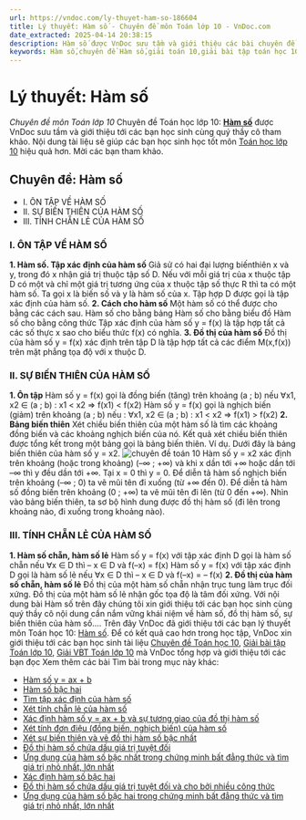 ```yaml
---
url: https://vndoc.com/ly-thuyet-ham-so-186604
title: Lý thuyết: Hàm số - Chuyên đề môn Toán lớp 10 - VnDoc.com
date_extracted: 2025-04-14 20:38:15
description: Hàm số được VnDoc sưu tầm và giới thiệu các bài chuyên đề môn Toán học lớp 10 tới các bạn học sinh và quý thầy cô tham khảo
keywords: Hàm số,chuyên đề Hàm số,giải toán 10,giải bài tập toán học 10,để học tốt môn toán lớp 10,chuyên đề toán lớp 10,chuyên đề toán học 10,trắc nghiệm Hàm số
---
```


# Lý thuyết: Hàm số
 _Chuyên đề môn Toán lớp 10_
Chuyên đề Toán học lớp 10: [**Hàm số**](<https://vndoc.com/ly-thuyet-ham-so-186604>) được VnDoc sưu tầm và giới thiệu tới các bạn học sinh cùng quý thầy cô tham khảo. Nội dung tài liệu sẽ giúp các bạn học sinh học tốt môn [Toán học lớp 10](<https://vndoc.com/toan-lop10>) hiệu quả hơn. Mời các bạn tham khảo.
## Chuyên đề: Hàm số
  * I. ÔN TẬP VỀ HÀM SỐ
  * II. SỰ BIẾN THIÊN CỦA HÀM SỐ
  * III. TÍNH CHẴN LẺ CỦA HÀM SỐ

### I. ÔN TẬP VỀ HÀM SỐ
**1\. Hàm số. Tập xác định của hàm số**
Giả sử có hai đại lượng biếnthiên x và y, trong đó x nhận giá trị thuộc tập số D.
Nếu với mỗi giá trị của x thuộc tập D có một và chỉ một giá trị tương ứng của x thuộc tập số thực R thì ta có một hàm số.
Ta gọi x là biến số và y là hàm số của x.
Tập hợp D được gọi là tập xác định của hàm số.
**2\. Cách cho hàm số**
Một hàm số có thể được cho bằng các cách sau.
Hàm số cho bằng bảng
Hàm số cho bằng biểu đồ
Hàm số cho bằng công thức
Tập xác định của hàm số y = f\(x\) là tập hợp tất cả các số thực x sao cho biểu thức f\(x\) có nghĩa.
**3\. Đồ thị của hàm số**
Đồ thị của hàm số y = f\(x\) xác định trên tập D là tập hợp tất cả các điểm M\(x,f\(x\)\) trên mặt phẳng tọa độ với x thuộc D.
### II. SỰ BIẾN THIÊN CỦA HÀM SỐ
**1\. Ôn tập**
Hàm số y = f\(x\) gọi là đồng biến \(tăng\) trên khoảng \(a ; b\) nếu
∀x1, x2 ∈ \(a ; b\) : x1 < x2 => f\(x1\) < f\(x2\)
Hàm số y = f\(x\) gọi là nghịch biến \(giảm\) trên khoảng \(a ; b\) nếu :
∀x1, x2 ∈ \(a ; b\) : x1 < x2 => f\(x1\) > f\(x2\)
**2\. Bảng biến thiên**
Xét chiều biến thiên của một hàm số là tìm các khoảng đồng biến và các khoảng nghịch biến của nó. Kết quả xét chiều biến thiên được tổng kết trong một bảng gọi là bảng biến thiên.
Ví dụ. Dưới đây là bảng biến thiên của hàm số y = x2.
![chuyên đề toán 10](https://i.vdoc.vn/data/image/2019/10/24/ly-thuyet-ham-so.png)
Hàm số y = x2 xác định trên khoảng \(hoặc trong khoảng\) \(–∞ ; +∞\) và khi x dần tới +∞ hoặc dần tới –∞ thì y đều dần tới +∞.
Tại x = 0 thì y = 0.
Để diễn tả hàm số nghịch biến trên khoảng \(–∞ ; 0\) ta vẽ mũi tên đi xuống \(từ +∞ đến 0\).
Để diễn tả hàm số đồng biến trên khoảng \(0 ; +∞\) ta vẽ mũi tên đi lên \(từ 0 đến +∞\).
Nhìn vào bảng biến thiên, ta sơ bộ hình dung được đồ thị hàm số \(đi lên trong khoảng nào, đi xuống trong khoảng nào\).
### III. TÍNH CHẴN LẺ CỦA HÀM SỐ
**1\. Hàm số chẵn, hàm số lẻ**
Hàm số y = f\(x\) với tập xác định D gọi là hàm số chẵn nếu
∀x ∈ D thì – x ∈ D và f\(–x\) = f\(x\)
Hàm số y = f\(x\) với tập xác định D gọi là hàm số lẻ nếu
∀x ∈ D thì – x ∈ D và f\(–x\) = – f\(x\)
**2\. Đồ thị của hàm số chẵn, hàm số lẻ**
Đồ thị của một hàm số chẵn nhận trục tung làm trục đối xứng.
Đồ thị của một hàm số lẻ nhận gốc tọa độ là tâm đối xứng.
Với nội dung bài Hàm số trên đây chúng tôi xin giới thiệu tới các bạn học sinh cùng quý thầy cô nội dung cần nắm vững khái niệm về hàm số, đồ thị hàm số, sự biến thiên của hàm số....
Trên đây VnDoc đã giới thiệu tới các bạn lý thuyết môn Toán học 10: [Hàm số](<https://vndoc.com/ly-thuyet-ham-so-186604>). Để có kết quả cao hơn trong học tập, VnDoc xin giới thiệu tới các bạn học sinh tài liệu [Chuyên đề Toán học 10](<https://vndoc.com/chuyen-de-toan10>), [Giải bài tập Toán lớp 10](<https://vndoc.com/giai-toan-lop10>), [Giải VBT Toán lớp 10](<https://vndoc.com/giai-vo-bt-toan10>) mà VnDoc tổng hợp và giới thiệu tới các bạn đọc
Xem thêm các bài Tìm bài trong mục này khác:
  * [Hàm số y = ax + b](</ham-so-y-ax-b-186613>)
  * [Hàm số bậc hai](</ham-so-bac-hai-186617>)
  * [Tìm tập xác định của hàm số](</tim-tap-xac-dinh-cua-ham-so-186624>)
  * [Xét tính chẵn lẻ của hàm số](</xet-tinh-chan-le-cua-ham-so-186633>)
  * [Xác định hàm số y = ax + b và sự tương giao của đồ thị hàm số](</xac-dinh-ham-so-y-ax-b-va-su-tuong-giao-cua-do-thi-ham-so-186602>)
  * [Xét tính đơn điệu \(đồng biến, nghịch biến\) của hàm số](</xet-tinh-don-dieu-dong-bien-nghich-bien-cua-ham-so-186647>)
  * [Xét sự biến thiên và vẽ đồ thị hàm số bậc nhất](</xet-su-bien-thien-va-ve-do-thi-ham-so-bac-nhat-186652>)
  * [Đồ thị hàm số chứa dấu giá trị tuyệt đối](</do-thi-ham-so-chua-dau-gia-tri-tuyet-doi-186654>)
  * [Ứng dụng của hàm số bậc nhất trong chứng minh bất đẳng thức và tìm giá trị nhỏ nhất, lớn nhất](</ung-dung-cua-ham-so-bac-nhat-trong-chung-minh-bat-dang-thuc-va-tim-gia-tri-nho-nhat-lon-nhat-186655>)
  * [Xác định hàm số bậc hai](</xac-dinh-ham-so-bac-hai-186721>)
  * [Đồ thị hàm số chứa dấu giá trị tuyệt đối và cho bởi nhiều công thức](</do-thi-ham-so-chua-dau-gia-tri-tuyet-doi-va-cho-boi-nhieu-cong-thuc-186653>)
  * [Ứng dụng của hàm số bậc hai trong chứng minh bất đẳng thức và tìm giá trị nhỏ nhất, lớn nhất](</ung-dung-cua-ham-so-bac-hai-trong-chung-minh-bat-dang-thuc-va-tim-gia-tri-nho-nhat-lon-nhat-186724>)

